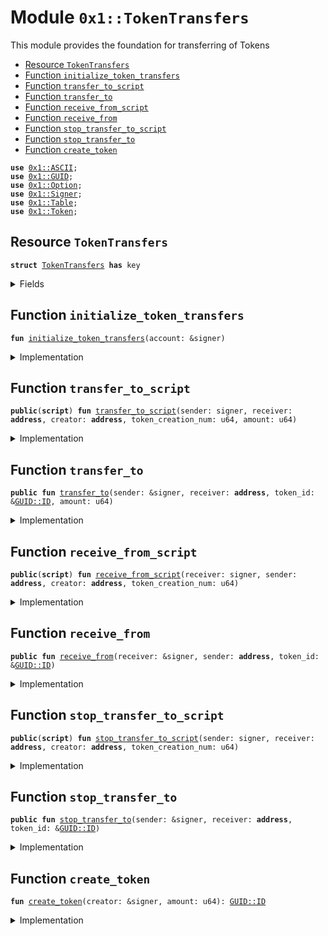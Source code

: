 
<a name="0x1_TokenTransfers"></a>

# Module `0x1::TokenTransfers`

This module provides the foundation for transferring of Tokens


-  [Resource `TokenTransfers`](#0x1_TokenTransfers_TokenTransfers)
-  [Function `initialize_token_transfers`](#0x1_TokenTransfers_initialize_token_transfers)
-  [Function `transfer_to_script`](#0x1_TokenTransfers_transfer_to_script)
-  [Function `transfer_to`](#0x1_TokenTransfers_transfer_to)
-  [Function `receive_from_script`](#0x1_TokenTransfers_receive_from_script)
-  [Function `receive_from`](#0x1_TokenTransfers_receive_from)
-  [Function `stop_transfer_to_script`](#0x1_TokenTransfers_stop_transfer_to_script)
-  [Function `stop_transfer_to`](#0x1_TokenTransfers_stop_transfer_to)
-  [Function `create_token`](#0x1_TokenTransfers_create_token)


<pre><code><b>use</b> <a href="../../../../../../../aptos-framework/releases/artifacts/current/build/MoveStdlib/docs/ASCII.md#0x1_ASCII">0x1::ASCII</a>;
<b>use</b> <a href="../../../../../../../aptos-framework/releases/artifacts/current/build/MoveStdlib/docs/GUID.md#0x1_GUID">0x1::GUID</a>;
<b>use</b> <a href="../../../../../../../aptos-framework/releases/artifacts/current/build/MoveStdlib/docs/Option.md#0x1_Option">0x1::Option</a>;
<b>use</b> <a href="../../../../../../../aptos-framework/releases/artifacts/current/build/MoveStdlib/docs/Signer.md#0x1_Signer">0x1::Signer</a>;
<b>use</b> <a href="Table.md#0x1_Table">0x1::Table</a>;
<b>use</b> <a href="Token.md#0x1_Token">0x1::Token</a>;
</code></pre>



<a name="0x1_TokenTransfers_TokenTransfers"></a>

## Resource `TokenTransfers`



<pre><code><b>struct</b> <a href="TokenTransfers.md#0x1_TokenTransfers">TokenTransfers</a> <b>has</b> key
</code></pre>



<details>
<summary>Fields</summary>


<dl>
<dt>
<code>pending_transfers: <a href="Table.md#0x1_Table_Table">Table::Table</a>&lt;<b>address</b>, <a href="Table.md#0x1_Table_Table">Table::Table</a>&lt;<a href="../../../../../../../aptos-framework/releases/artifacts/current/build/MoveStdlib/docs/GUID.md#0x1_GUID_ID">GUID::ID</a>, <a href="Token.md#0x1_Token_Token">Token::Token</a>&gt;&gt;</code>
</dt>
<dd>

</dd>
</dl>


</details>

<a name="0x1_TokenTransfers_initialize_token_transfers"></a>

## Function `initialize_token_transfers`



<pre><code><b>fun</b> <a href="TokenTransfers.md#0x1_TokenTransfers_initialize_token_transfers">initialize_token_transfers</a>(account: &signer)
</code></pre>



<details>
<summary>Implementation</summary>


<pre><code><b>fun</b> <a href="TokenTransfers.md#0x1_TokenTransfers_initialize_token_transfers">initialize_token_transfers</a>(account: &signer) {
    <b>move_to</b>(
        account,
        <a href="TokenTransfers.md#0x1_TokenTransfers">TokenTransfers</a> {
            pending_transfers: <a href="Table.md#0x1_Table_create">Table::create</a>&lt;<b>address</b>, <a href="Table.md#0x1_Table">Table</a>&lt;ID, <a href="Token.md#0x1_Token">Token</a>&gt;&gt;(),
        }
    )
}
</code></pre>



</details>

<a name="0x1_TokenTransfers_transfer_to_script"></a>

## Function `transfer_to_script`



<pre><code><b>public</b>(<b>script</b>) <b>fun</b> <a href="TokenTransfers.md#0x1_TokenTransfers_transfer_to_script">transfer_to_script</a>(sender: signer, receiver: <b>address</b>, creator: <b>address</b>, token_creation_num: u64, amount: u64)
</code></pre>



<details>
<summary>Implementation</summary>


<pre><code><b>public</b>(<b>script</b>) <b>fun</b> <a href="TokenTransfers.md#0x1_TokenTransfers_transfer_to_script">transfer_to_script</a>(
    sender: signer,
    receiver: <b>address</b>,
    creator: <b>address</b>,
    token_creation_num: u64,
    amount: u64,
) <b>acquires</b> <a href="TokenTransfers.md#0x1_TokenTransfers">TokenTransfers</a> {
    <b>let</b> token_id = <a href="../../../../../../../aptos-framework/releases/artifacts/current/build/MoveStdlib/docs/GUID.md#0x1_GUID_create_id">GUID::create_id</a>(creator, token_creation_num);
    <a href="TokenTransfers.md#0x1_TokenTransfers_transfer_to">transfer_to</a>(&sender, receiver, &token_id, amount);
}
</code></pre>



</details>

<a name="0x1_TokenTransfers_transfer_to"></a>

## Function `transfer_to`



<pre><code><b>public</b> <b>fun</b> <a href="TokenTransfers.md#0x1_TokenTransfers_transfer_to">transfer_to</a>(sender: &signer, receiver: <b>address</b>, token_id: &<a href="../../../../../../../aptos-framework/releases/artifacts/current/build/MoveStdlib/docs/GUID.md#0x1_GUID_ID">GUID::ID</a>, amount: u64)
</code></pre>



<details>
<summary>Implementation</summary>


<pre><code><b>public</b> <b>fun</b> <a href="TokenTransfers.md#0x1_TokenTransfers_transfer_to">transfer_to</a>(
    sender: &signer,
    receiver: <b>address</b>,
    token_id: &ID,
    amount: u64,
) <b>acquires</b> <a href="TokenTransfers.md#0x1_TokenTransfers">TokenTransfers</a> {
    <b>let</b> sender_addr = <a href="../../../../../../../aptos-framework/releases/artifacts/current/build/MoveStdlib/docs/Signer.md#0x1_Signer_address_of">Signer::address_of</a>(sender);
    <b>if</b> (!<b>exists</b>&lt;<a href="TokenTransfers.md#0x1_TokenTransfers">TokenTransfers</a>&gt;(sender_addr)) {
        <a href="TokenTransfers.md#0x1_TokenTransfers_initialize_token_transfers">initialize_token_transfers</a>(sender)
    };

    <b>let</b> pending_transfers =
        &<b>mut</b> <b>borrow_global_mut</b>&lt;<a href="TokenTransfers.md#0x1_TokenTransfers">TokenTransfers</a>&gt;(sender_addr).pending_transfers;
    <b>if</b> (!<a href="Table.md#0x1_Table_contains_key">Table::contains_key</a>(pending_transfers, &receiver)) {
        <a href="Table.md#0x1_Table_insert">Table::insert</a>(pending_transfers, receiver, <a href="Table.md#0x1_Table_create">Table::create</a>())
    };
    <b>let</b> addr_pending_transfers = <a href="Table.md#0x1_Table_borrow_mut">Table::borrow_mut</a>(pending_transfers, &receiver);

    <b>let</b> token = <a href="Token.md#0x1_Token_withdraw_token">Token::withdraw_token</a>(sender, token_id, amount);
    <b>let</b> token_id = <a href="Token.md#0x1_Token_token_id">Token::token_id</a>(&token);
    <b>if</b> (<a href="Table.md#0x1_Table_contains_key">Table::contains_key</a>(addr_pending_transfers, token_id)) {
        <b>let</b> dst_token = <a href="Table.md#0x1_Table_borrow_mut">Table::borrow_mut</a>(addr_pending_transfers, token_id);
        <a href="Token.md#0x1_Token_merge_token">Token::merge_token</a>(token, dst_token)
    } <b>else</b> {
        <a href="Table.md#0x1_Table_insert">Table::insert</a>(addr_pending_transfers, *token_id, token)
    }
}
</code></pre>



</details>

<a name="0x1_TokenTransfers_receive_from_script"></a>

## Function `receive_from_script`



<pre><code><b>public</b>(<b>script</b>) <b>fun</b> <a href="TokenTransfers.md#0x1_TokenTransfers_receive_from_script">receive_from_script</a>(receiver: signer, sender: <b>address</b>, creator: <b>address</b>, token_creation_num: u64)
</code></pre>



<details>
<summary>Implementation</summary>


<pre><code><b>public</b>(<b>script</b>) <b>fun</b> <a href="TokenTransfers.md#0x1_TokenTransfers_receive_from_script">receive_from_script</a>(
    receiver: signer,
    sender: <b>address</b>,
    creator: <b>address</b>,
    token_creation_num: u64,
) <b>acquires</b> <a href="TokenTransfers.md#0x1_TokenTransfers">TokenTransfers</a> {
    <b>let</b> token_id = <a href="../../../../../../../aptos-framework/releases/artifacts/current/build/MoveStdlib/docs/GUID.md#0x1_GUID_create_id">GUID::create_id</a>(creator, token_creation_num);
    <a href="TokenTransfers.md#0x1_TokenTransfers_receive_from">receive_from</a>(&receiver, sender, &token_id);
}
</code></pre>



</details>

<a name="0x1_TokenTransfers_receive_from"></a>

## Function `receive_from`



<pre><code><b>public</b> <b>fun</b> <a href="TokenTransfers.md#0x1_TokenTransfers_receive_from">receive_from</a>(receiver: &signer, sender: <b>address</b>, token_id: &<a href="../../../../../../../aptos-framework/releases/artifacts/current/build/MoveStdlib/docs/GUID.md#0x1_GUID_ID">GUID::ID</a>)
</code></pre>



<details>
<summary>Implementation</summary>


<pre><code><b>public</b> <b>fun</b> <a href="TokenTransfers.md#0x1_TokenTransfers_receive_from">receive_from</a>(
    receiver: &signer,
    sender: <b>address</b>,
    token_id: &ID,
) <b>acquires</b> <a href="TokenTransfers.md#0x1_TokenTransfers">TokenTransfers</a> {
    <b>let</b> receiver_addr = <a href="../../../../../../../aptos-framework/releases/artifacts/current/build/MoveStdlib/docs/Signer.md#0x1_Signer_address_of">Signer::address_of</a>(receiver);
    <b>let</b> pending_transfers =
        &<b>mut</b> <b>borrow_global_mut</b>&lt;<a href="TokenTransfers.md#0x1_TokenTransfers">TokenTransfers</a>&gt;(sender).pending_transfers;
    <b>let</b> pending_tokens = <a href="Table.md#0x1_Table_borrow_mut">Table::borrow_mut</a>(pending_transfers, &receiver_addr);
    <b>let</b> (_id, token) = <a href="Table.md#0x1_Table_remove">Table::remove</a>(pending_tokens, token_id);

    <b>if</b> (<a href="Table.md#0x1_Table_count">Table::count</a>(pending_tokens) == 0) {
        <b>let</b> (_id, real_pending_transfers) = <a href="Table.md#0x1_Table_remove">Table::remove</a>(pending_transfers, &receiver_addr);
        <a href="Table.md#0x1_Table_destroy_empty">Table::destroy_empty</a>(real_pending_transfers)
    };

    <a href="Token.md#0x1_Token_deposit_token">Token::deposit_token</a>(receiver, token)
}
</code></pre>



</details>

<a name="0x1_TokenTransfers_stop_transfer_to_script"></a>

## Function `stop_transfer_to_script`



<pre><code><b>public</b>(<b>script</b>) <b>fun</b> <a href="TokenTransfers.md#0x1_TokenTransfers_stop_transfer_to_script">stop_transfer_to_script</a>(sender: signer, receiver: <b>address</b>, creator: <b>address</b>, token_creation_num: u64)
</code></pre>



<details>
<summary>Implementation</summary>


<pre><code><b>public</b>(<b>script</b>) <b>fun</b> <a href="TokenTransfers.md#0x1_TokenTransfers_stop_transfer_to_script">stop_transfer_to_script</a>(
    sender: signer,
    receiver: <b>address</b>,
    creator: <b>address</b>,
    token_creation_num: u64,
) <b>acquires</b> <a href="TokenTransfers.md#0x1_TokenTransfers">TokenTransfers</a> {
    <b>let</b> token_id = <a href="../../../../../../../aptos-framework/releases/artifacts/current/build/MoveStdlib/docs/GUID.md#0x1_GUID_create_id">GUID::create_id</a>(creator, token_creation_num);
    <a href="TokenTransfers.md#0x1_TokenTransfers_stop_transfer_to">stop_transfer_to</a>(&sender, receiver, &token_id);
}
</code></pre>



</details>

<a name="0x1_TokenTransfers_stop_transfer_to"></a>

## Function `stop_transfer_to`



<pre><code><b>public</b> <b>fun</b> <a href="TokenTransfers.md#0x1_TokenTransfers_stop_transfer_to">stop_transfer_to</a>(sender: &signer, receiver: <b>address</b>, token_id: &<a href="../../../../../../../aptos-framework/releases/artifacts/current/build/MoveStdlib/docs/GUID.md#0x1_GUID_ID">GUID::ID</a>)
</code></pre>



<details>
<summary>Implementation</summary>


<pre><code><b>public</b> <b>fun</b> <a href="TokenTransfers.md#0x1_TokenTransfers_stop_transfer_to">stop_transfer_to</a>(
    sender: &signer,
    receiver: <b>address</b>,
    token_id: &ID,
) <b>acquires</b> <a href="TokenTransfers.md#0x1_TokenTransfers">TokenTransfers</a> {
    <b>let</b> sender_addr = <a href="../../../../../../../aptos-framework/releases/artifacts/current/build/MoveStdlib/docs/Signer.md#0x1_Signer_address_of">Signer::address_of</a>(sender);
    <b>let</b> pending_transfers =
        &<b>mut</b> <b>borrow_global_mut</b>&lt;<a href="TokenTransfers.md#0x1_TokenTransfers">TokenTransfers</a>&gt;(sender_addr).pending_transfers;
    <b>let</b> pending_tokens = <a href="Table.md#0x1_Table_borrow_mut">Table::borrow_mut</a>(pending_transfers, &receiver);
    <b>let</b> (_id, token) = <a href="Table.md#0x1_Table_remove">Table::remove</a>(pending_tokens, token_id);

    <b>if</b> (<a href="Table.md#0x1_Table_count">Table::count</a>(pending_tokens) == 0) {
        <b>let</b> (_id, real_pending_transfers) = <a href="Table.md#0x1_Table_remove">Table::remove</a>(pending_transfers, &receiver);
        <a href="Table.md#0x1_Table_destroy_empty">Table::destroy_empty</a>(real_pending_transfers)
    };

    <a href="Token.md#0x1_Token_deposit_token">Token::deposit_token</a>(sender, token)
}
</code></pre>



</details>

<a name="0x1_TokenTransfers_create_token"></a>

## Function `create_token`



<pre><code><b>fun</b> <a href="TokenTransfers.md#0x1_TokenTransfers_create_token">create_token</a>(creator: &signer, amount: u64): <a href="../../../../../../../aptos-framework/releases/artifacts/current/build/MoveStdlib/docs/GUID.md#0x1_GUID_ID">GUID::ID</a>
</code></pre>



<details>
<summary>Implementation</summary>


<pre><code><b>fun</b> <a href="TokenTransfers.md#0x1_TokenTransfers_create_token">create_token</a>(creator: &signer, amount: u64): ID {
    <b>use</b> Std::ASCII;
    <b>use</b> Std::Option;

    <b>let</b> collection_name = <a href="../../../../../../../aptos-framework/releases/artifacts/current/build/MoveStdlib/docs/ASCII.md#0x1_ASCII_string">ASCII::string</a>(b"Hello, World");
    <a href="Token.md#0x1_Token_create_collection">Token::create_collection</a>(
        creator,
        <a href="../../../../../../../aptos-framework/releases/artifacts/current/build/MoveStdlib/docs/ASCII.md#0x1_ASCII_string">ASCII::string</a>(b"Collection: Hello, World"),
        *&collection_name,
        <a href="../../../../../../../aptos-framework/releases/artifacts/current/build/MoveStdlib/docs/ASCII.md#0x1_ASCII_string">ASCII::string</a>(b"https://aptos.dev"),
        <a href="../../../../../../../aptos-framework/releases/artifacts/current/build/MoveStdlib/docs/Option.md#0x1_Option_none">Option::none</a>(),
    );
    <a href="Token.md#0x1_Token_create_token">Token::create_token</a>(
        creator,
        collection_name,
        <a href="../../../../../../../aptos-framework/releases/artifacts/current/build/MoveStdlib/docs/ASCII.md#0x1_ASCII_string">ASCII::string</a>(b"<a href="Token.md#0x1_Token">Token</a>: Hello, <a href="Token.md#0x1_Token">Token</a>"),
        <a href="../../../../../../../aptos-framework/releases/artifacts/current/build/MoveStdlib/docs/ASCII.md#0x1_ASCII_string">ASCII::string</a>(b"Hello, <a href="Token.md#0x1_Token">Token</a>"),
        amount,
        <a href="../../../../../../../aptos-framework/releases/artifacts/current/build/MoveStdlib/docs/ASCII.md#0x1_ASCII_string">ASCII::string</a>(b"https://aptos.dev"),
    )
}
</code></pre>



</details>
